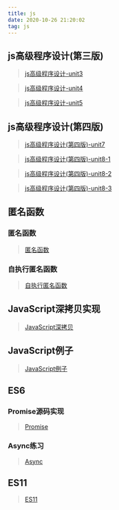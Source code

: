 ```yaml
---
title: js
date: 2020-10-26 21:20:02
tag: js
---
```


## js高级程序设计(第三版)

> [js高级程序设计-unit3](/js/javaScript/Unit3 "第三章")

> [js高级程序设计-unit4](/js/javaScript/Unit4 "第四章")

> [js高级程序设计-unit5](/js/javaScript/Unit5 "第五章")

## js高级程序设计(第四版)

> [js高级程序设计(第四版)-unit7](/js/javaScript/js4/Unit7 "第七章")

> [js高级程序设计(第四版)-unit8-1](/js/javaScript/js4/Unit8 "第八章")

> [js高级程序设计(第四版)-unit8-2](/js/javaScript/js4/Unit8-2 "第八章")

> [js高级程序设计(第四版)-unit8-3](/js/javaScript/js4/Unit8-3 "第八章")

## 匿名函数

### 匿名函数

> [匿名函数](/js/Anonymous-Function/anonymous "匿名函数")

### 自执行匿名函数

> [自执行匿名函数](/js/Anonymous-Function/Self-execution "自执行匿名函数")

## JavaScript深拷贝实现

> [JavaScript深拷贝](/js/deepClone/index "深拷贝")

## JavaScript例子

> [JavaScript例子](/js/jsTest/index "js例子")

## ES6

### Promise源码实现

> [Promise](/js/ES6/index "Promise")

### Async练习

> [Async](/js/ES6/index2 "Async")

## ES11

> [ES11](/js/ES11/index "ES11")
